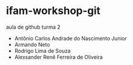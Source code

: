 # ifam-workshop-git

aula de github turma 2


- Antônio Carlos Andrade do Nascimento Junior
- Armando Neto
- Rodrigo Lima de Souza
- Alexsander Renê Ferreira de Oliveira

